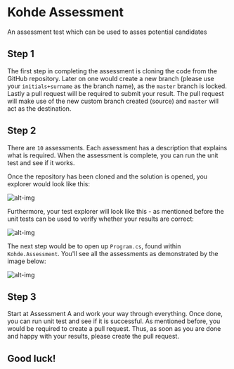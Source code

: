 # Kohde Assessment
An assessment test which can be used to asses potential candidates

## Step 1
The first step in completing the assessment is cloning the code from the GitHub repository. Later on one would create a new branch (please use your `initials+surname` as the branch name), as the `master` branch is locked. Lastly a pull request will be required to submit your result. The pull request will make use of the new custom branch created (source) and `master` will act as the destination.

## Step 2

There are `10` assessments. Each assessment has a description that explains what is required. When the assessment is complete, you can run the unit test and see if it works.

Once the repository has been cloned and the solution is opened, you explorer would look like this:

![alt-img](https://i.imgur.com/qCUxzYI.png)

Furthermore, your test explorer will look like this - as mentioned before the unit tests can be used to verify whether your results are correct:

![alt-img](https://i.imgur.com/6IHjIbF.png)

The next step would be to open up `Program.cs`, found within `Kohde.Assessment`. You'll see all the assessments as demonstrated by the image below:

![alt-img](https://i.imgur.com/rAzZetb.png)

## Step 3

Start at Assessment A and work your way through everything. Once done, you can run unit test and see if it is successful. As mentioned before, you would be required to create a pull request. Thus, as soon as you are done and happy with your results, please create the pull request.

## Good luck!

